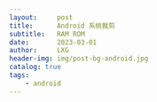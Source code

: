 ```yaml
---
layout:     post
title:      Android 系统裁剪
subtitle:   RAM ROM
date:       2023-03-01
author:     LXG
header-img: img/post-bg-android.jpg
catalog: true
tags:
    - android
---
```



